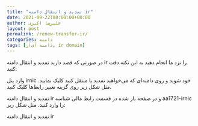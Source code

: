 ```yaml
---
title: "تمدید و انتقال دامنه ir"
date: 2021-09-22T00:00:00+00:00
author: علیرضا اکبری
layout: post
permalink: /renew-transfer-ir/
categories: دامنه
tags: [دامنه آی‌آر, ir domain]
---
```

در صورتی که قصد دارید تمدید و انتقال دامنه ir را نزد ما انجام دهید به این نکته دقت کنید:

وارد پنل irnic خود شوید و روی دامنه‌ای که می‌خواهید تمدید یا منتقل کنید کلیک نمایید. مثل شکل زیر روی گزینه تغییر رابط‌ها کلیک کنید.

تمدید و انتقال دامنه ir
و در صفحه باز شده در قسمت رابط مالی شناسه aa1721-irnic را وارد کنید. مثل شکل زیر:

تمدید و انتقال دامنه ir
